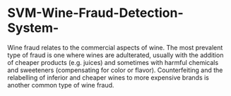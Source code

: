 # SVM-Wine-Fraud-Detection-System-
Wine fraud relates to the commercial aspects of wine. The most prevalent type of fraud is one where wines
are adulterated, usually with the addition of cheaper products (e.g. juices) and sometimes with harmful
chemicals and sweeteners (compensating for color or flavor).
Counterfeiting and the relabelling of inferior and cheaper wines to more expensive brands is another
common type of wine fraud.
